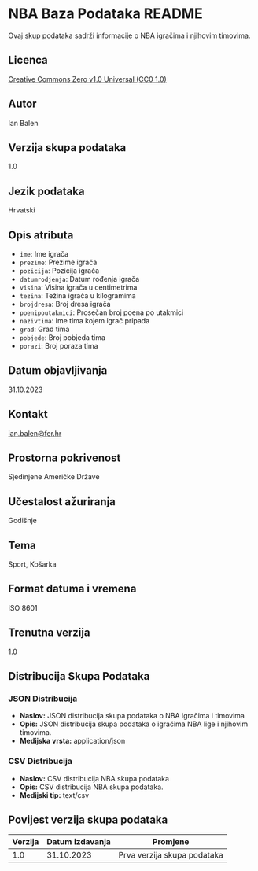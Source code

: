 # NBA Baza Podataka README

Ovaj skup podataka sadrži informacije o NBA igračima i njihovim timovima.

## Licenca
[Creative Commons Zero v1.0 Universal (CC0 1.0)](https://creativecommons.org/publicdomain/zero/1.0/)

## Autor
Ian Balen

## Verzija skupa podataka
1.0

## Jezik podataka
Hrvatski

## Opis atributa
- `ime`: Ime igrača
- `prezime`: Prezime igrača
- `pozicija`: Pozicija igrača
- `datumrodjenja`: Datum rođenja igrača
- `visina`: Visina igrača u centimetrima
- `tezina`: Težina igrača u kilogramima
- `brojdresa`: Broj dresa igrača
- `poenipoutakmici`: Prosečan broj poena po utakmici
- `nazivtima`: Ime tima kojem igrač pripada
- `grad`: Grad tima
- `pobjede`: Broj pobjeda tima
- `porazi`: Broj poraza tima

## Datum objavljivanja
31.10.2023

## Kontakt
ian.balen@fer.hr

## Prostorna pokrivenost
Sjedinjene Američke Države

## Učestalost ažuriranja
Godišnje

## Tema
Sport, Košarka

## Format datuma i vremena
ISO 8601

## Trenutna verzija
1.0

## Distribucija Skupa Podataka
### JSON Distribucija
- **Naslov:** JSON distribucija skupa podataka o NBA igračima i timovima
- **Opis:** JSON distribucija skupa podataka o igračima NBA lige i njihovim timovima.
- **Medijska vrsta:** application/json

### CSV Distribucija
- **Naslov:** CSV distribucija NBA skupa podataka
- **Opis:** CSV distribucija NBA skupa podataka.
- **Medijski tip:** text/csv

## Povijest verzija skupa podataka
**Verzija** | **Datum izdavanja** | **Promjene**
--- | --- | ---
1.0 | 31.10.2023 | Prva verzija skupa podataka
